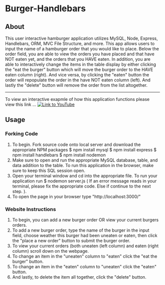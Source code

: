 # Burger-Handlebars

## About

This user interactive hamburger application utilizes MySQL, Node, Express, Handlebars, ORM, MVC File Structure, and more. This app allows users to input the name of a hamburger order that you would like to place. Below the order field, you are able to view the orders you have placed and that have NOT eaten yet, and the orders that you HAVE eaten. In addition, you are able to interactively change the items in the table display by either clicking the "eat the burger" button which will move the burger order to the HAVE eaten column (right). And vice versa, by clicking the "eaten" button the order will repopulate the order in the have NOT eaten column (left). And lastly the "delete" button will remove the order from the list altogether.
___
To view an interactive exapmle of how this application functions please view this link ... [![Link to YouTube](https://youtu.be/8Wm3B90iRFE)](https://www.youtube.com/watch?v=8Wm3B90iRFE&feature=youtu.be)

## Usage
### Forking Code
1) To begin. Fork source code onto local server and download the appropriate NPM packages
$ npm install mysql
$ npm install express
$ npm install handlebars
$ npm install nodemon
2) Make sure to open and run the appropriate MySQL database, table, and data addition to the table. To run this application in the browser, make sure to keep this SQL session open.
3) Open your terminal window and cd into the appropriate file. To run your application run $ nodemon server.js ( If an error message reads in your terminal, please fix the appropriate code. Else if continue to the next step. ).
4) To open the page in your browser type "http://localhost:3000/"

### Website Instructions
1) To begin, you can add a new burger order OR view your current burgers orders.
2) To add a new burger order, type the name of the burger in the input field, choose weather this burger had been uneaten or eaten, then click the "place a new order" button to submit the burger order.
3) To view your current orders (both uneaten (left column) and eaten (right column) scroll down on the webpage.
4) To change an item in the "uneaten" column to "eaten" click the "eat the burger" button.
5) To change an item in the "eaten" column to "uneaten" click the "eaten" button.
6) And lastly, to delete the item all together, click the "delete" button.

